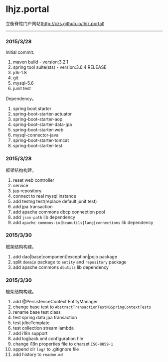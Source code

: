 # lhjz.portal
立衡脊柱门户网站(http://czs.github.io/lhjz.portal)

---

### 2015/3/28

Initial commit.
>
1. maven build - version:3.2.1
2. spring tool suite(sts) - version:3.6.4.RELEASE
3. jdk-1.8
4. git
5. mysql-5.6
6. junit test

Dependency。
>
1. spring boot starter
2. spring-boot-starter-actuator
3. spring-boot-starter-aop
4. spring-boot-starter-data-jpa
5. spring-boot-starter-web
6. mysql-connector-java
7. spring-boot-starter-tomcat
8. spring-boot-starter-test

### 2015/3/28

框架结构构建。
>
1. reset web controller
2. service
3. jap repository
4. connect to real mysql instance
5. add testng test(replace default junit test)
6. add jpa transaction
7. add apache commons dbcp connection pool
8. add `json-path` lib dependency
9. add `apache commons-io|beanutils|lang|connections` lib dependency

### 2015/3/30

框架结构构建。
>
1. add dao|base|component|exception|pojo package
2. split `domain` package to `entity` and `repository` package
3. add apache commons `dbutils` lib dependency

### 2015/3/30

框架结构构建。
>
1. add @PersistenceContext EntityManager
2. change base test to `AbstractTransactionTestNGSpringContextTests`
3. rename base test class
4. test spring data jpa transaction
5. test jdbcTemplate
6. test collection stream lambda
7. add i18n support
8. add logback.xml configuration file
9. change i18n properties file to charset `ISO-8859-1`
10. append dir `log/` to .gitignore file
11. add history to `readme.md`




